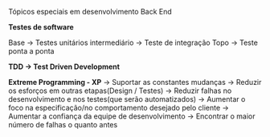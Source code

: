 Tópicos especiais em desenvolvimento Back End

**Testes de software**

Base -> Testes unitários
intermediário -> Teste de integração
Topo -> Teste ponta a ponta

**TDD -> Test Driven Development**

**Extreme Programming - XP**
-> Suportar as constantes mudanças
-> Reduzir os esforços em outras etapas(Design / Testes)
-> Reduzir falhas no desenvolvimento e nos testes(que serão automatizados)
-> Aumentar o foco na especificação/no comportamento desejado pelo cliente
-> Aumentar a confiança da equipe de desenvolvimento
-> Encontrar o maior número de falhas o quanto antes
